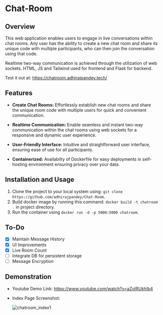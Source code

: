 # Chat-Room

## Overview

This web application enables users to engage in live conversations within chat rooms. Any user has the ability to create a new chat room and share its unique code with multiple participants, who can then join the conversation using that code. 

Realtime two-way communication is achieved through the utilization of web sockets. HTML, JS and Tailwind used for frontend and Flask for backend.

Test it out at: https://chatroom.adhirajpandey.tech/


## Features

- **Create Chat Rooms:** Effortlessly establish new chat rooms and share the unique room code with multiple users for quick and convenient communication.

- **Realtime Communication:** Enable seamless and instant two-way communication within the chat rooms using web sockets for a responsive and dynamic user experience.

- **User-Friendly Interface:** Intuitive and straightforward user interface, ensuring ease of use for all participants.

- **Containerized:** Availabilty of Dockerfile for easy deployments in self-hosting environment ensuring privacy over your data.

## Installation and Usage

1. Clone the project to your local system using: `git clone https://github.com/adhirajpandey/Chat-Room`.
2. Build docker image by running this command: `docker build -t chatroom .` in project directory.
3. Run the container using `docker run -d -p 5000:5000 chatroom`.


## To-Do

- [x] Maintain Message History
- [x] UI Improvements
- [x] Live Room Count
- [ ] Integrate DB for persistent storage
- [ ] Message Encryption

## Demonstration

- Youtube Demo Link: https://www.youtube.com/watch?v=aZolRUkhIb4
- Index Page Screenshot:
  
    ![chatroom_index1](https://github.com/adhirajpandey/Chat-Room/assets/87516052/90ba178c-27ea-4d48-a0ac-36de898092c3)

    
